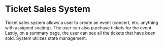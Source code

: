 # Ticket Sales System

Ticket sales system allows a user to create an event (concert, etc. anything with assigned seating). The user can also purchase tickets for the event. Lastly, on a summary page, the user can see all the tickets that have been sold. System utilizes state management.
